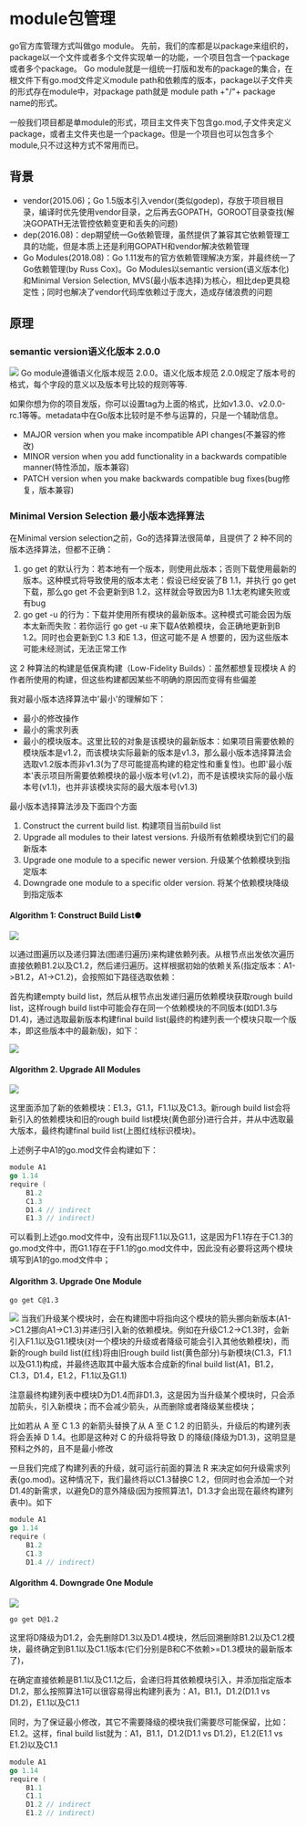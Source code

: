 # module包管理

go官方库管理方式叫做go module。 先前，我们的库都是以package来组织的，package以一个文件或者多个文件实现单一的功能，一个项目包含一个package或者多个package。
Go module就是一组统一打版和发布的package的集合，在根文件下有go.mod文件定义module path和依赖库的版本，package以子文件夹的形式存在module中，对package path就是 module path +"/"+ package name的形式。

一般我们项目都是单module的形式，项目主文件夹下包含go.mod,子文件夹定义package，或者主文件夹也是一个package。但是一个项目也可以包含多个module,只不过这种方式不常用而已。

## 背景
- vendor(2015.06)；Go 1.5版本引入vendor(类似godep)，存放于项目根目录，编译时优先使用vendor目录，之后再去GOPATH，GOROOT目录查找(解决GOPATH无法管控依赖变更和丢失的问题)
- dep(2016.08)：dep期望统一Go依赖管理，虽然提供了兼容其它依赖管理工具的功能，但是本质上还是利用GOPATH和vendor解决依赖管理
- Go Modules(2018.08)：Go 1.11发布的官方依赖管理解决方案，并最终统一了Go依赖管理(by Russ Cox)。Go Modules以semantic version(语义版本化)和Minimal Version Selection, MVS(最小版本选择)为核心，相比dep更具稳定性；同时也解决了vendor代码库依赖过于庞大，造成存储浪费的问题


## 原理

### semantic version语义化版本 2.0.0
![](../../.module_images/version_2.png)
Go module遵循语义化版本规范 2.0.0。语义化版本规范 2.0.0规定了版本号的格式，每个字段的意义以及版本号比较的规则等等.

如果你想为你的项目发版，你可以设置tag为上面的格式，比如v1.3.0、v2.0.0-rc.1等等。metadata中在Go版本比较时是不参与运算的，只是一个辅助信息。
- MAJOR version when you make incompatible API changes(不兼容的修改)
- MINOR version when you add functionality in a backwards compatible manner(特性添加，版本兼容)
- PATCH version when you make backwards compatible bug fixes(bug修复，版本兼容)

### Minimal Version Selection 最小版本选择算法

在Minimal version selection之前，Go的选择算法很简单，且提供了 2 种不同的版本选择算法，但都不正确：
1. go get 的默认行为：若本地有一个版本，则使用此版本；否则下载使用最新的版本。这种模式将导致使用的版本太老：假设已经安装了B 1.1，并执行 go get 下载，那么go get 不会更新到B 1.2，这样就会导致因为B 1.1太老构建失败或有bug
2. go get -u 的行为：下载并使用所有模块的最新版本。这种模式可能会因为版本太新而失败：若你运行 go get -u 来下载A依赖模块，会正确地更新到B 1.2。同时也会更新到C 1.3 和E 1.3，但这可能不是 A 想要的，因为这些版本可能未经测试，无法正常工作

这 2 种算法的构建是低保真构建（Low-Fidelity Builds）：虽然都想复现模块 A 的作者所使用的构建，但这些构建都因某些不明确的原因而变得有些偏差

我对最小版本选择算法中'最小'的理解如下：

- 最小的修改操作
- 最小的需求列表
- 最小的模块版本。这里比较的对象是该模块的最新版本：如果项目需要依赖的模块版本是v1.2，而该模块实际最新的版本是v1.3，那么最小版本选择算法会选取v1.2版本而非v1.3(为了尽可能提高构建的稳定性和重复性)。也即'最小版本'表示项目所需要依赖模块的最小版本号(v1.2)，而不是该模块实际的最小版本号(v1.1)，也并非该模块实际的最大版本号(v1.3)

最小版本选择算法涉及下面四个方面
1. Construct the current build list. 构建项目当前build list
2. Upgrade all modules to their latest versions. 升级所有依赖模块到它们的最新版本
3. Upgrade one module to a specific newer version. 升级某个依赖模块到指定版本
4. Downgrade one module to a specific older version. 将某个依赖模块降级到指定版本

####  Algorithm 1: Construct Build List●
![](../../.module_images/module_graph.png)

以通过图遍历以及递归算法(图递归遍历)来构建依赖列表。从根节点出发依次遍历直接依赖B1.2以及C1.2，然后递归遍历。这样根据初始的依赖关系(指定版本：A1->B1.2，A1->C1.2)，会按照如下路径选取依赖：


首先构建empty build list，然后从根节点出发递归遍历依赖模块获取rough build list，这样rough build list中可能会存在同一个依赖模块的不同版本(如D1.3与D1.4)，通过选取最新版本构建final build list(最终的构建列表一个模块只取一个版本，即这些版本中的最新版)，如下：

![](../../.module_images/module_graph1.png)


#### Algorithm 2. Upgrade All Modules

![](../../.module_images/module_grph2.png)

这里面添加了新的依赖模块：E1.3，G1.1，F1.1以及C1.3。新rough build list会将新引入的依赖模块和旧的rough build list模块(黄色部分)进行合并，并从中选取最大版本，最终构建final build list(上图红线标识模块)。

上述例子中A1的go.mod文件会构建如下：
```go
module A1
go 1.14
require (
	B1.2
	C1.3
	D1.4 // indirect
	E1.3 // indirect)
```
可以看到上述go.mod文件中，没有出现F1.1以及G1.1，这是因为F1.1存在于C1.3的go.mod文件中，而G1.1存在于F1.1的go.mod文件中，因此没有必要将这两个模块填写到A1的go.mod文件中；


#### Algorithm 3. Upgrade One Module
```shell
go get C@1.3
```
![](../../.module_images/module_graph3.png)
当我们升级某个模块时，会在构建图中将指向这个模块的箭头挪向新版本(A1->C1.2挪向A1->C1.3)并递归引入新的依赖模块。例如在升级C1.2->C1.3时，会新引入F1.1以及G1.1模块(对一个模块的升级或者降级可能会引入其他依赖模块)，而新的rough build list(红线)将由旧rough build list(黄色部分)与新模块(C1.3，F1.1以及G1.1)构成，并最终选取其中最大版本合成新的final build list(A1，B1.2，C1.3，D1.4，E1.2，F1.1以及G1.1)


注意最终构建列表中模块D为D1.4而非D1.3，这是因为当升级某个模块时，只会添加箭头，引入新模块；而不会减少箭头，从而删除或者降级某些模块；

比如若从 A 至 C 1.3 的新箭头替换了从 A 至 C 1.2 的旧箭头，升级后的构建列表将会丢掉 D 1.4。也即是这种对 C 的升级将导致 D 的降级(降级为D1.3)，这明显是预料之外的，且不是最小修改

一旦我们完成了构建列表的升级，就可运行前面的算法 R 来决定如何升级需求列表(go.mod)。这种情况下，我们最终将以C1.3替换C 1.2，但同时也会添加一个对D1.4的新需求，以避免D的意外降级(因为按照算法1，D1.3才会出现在最终构建列表中)。如下

```go
module A1
go 1.14
require (
	B1.2
	C1.3
	D1.4 // indirect)
```

#### Algorithm 4. Downgrade One Module

![](../../.module_images/module_graph4.png)
```shell
go get D@1.2
```
这里将D降级为D1.2，会先删除D1.3以及D1.4模块，然后回溯删除B1.2以及C1.2模块，最终确定到B1.1以及C1.1版本(它们分别是B和C不依赖>=D1.3模块的最新版本了)，

在确定直接依赖是B1.1以及C1.1之后，会递归将其依赖模块引入，并添加指定版本D1.2，那么按照算法1可以很容易得出构建列表为：A1，B1.1，D1.2(D1.1 vs D1.2)，E1.1以及C1.1

同时，为了保证最小修改，其它不需要降级的模块我们需要尽可能保留，比如：E1.2。这样，final build list就为：A1，B1.1，D1.2(D1.1 vs D1.2)，E1.2(E1.1 vs E1.2)以及C1.1

```go
module A1
go 1.14
require (
	B1.1
	C1.1
	D1.2 // indirect
	E1.2 // indirect)
```


 
